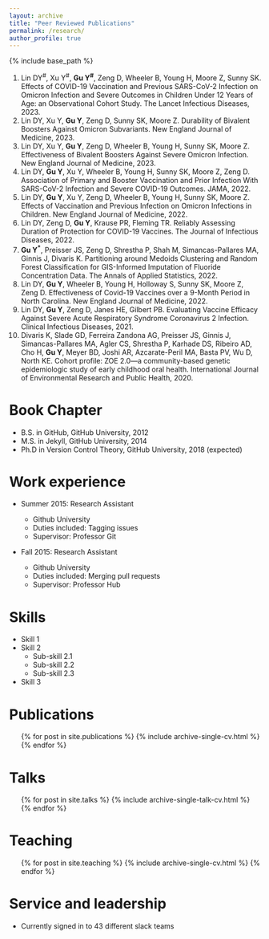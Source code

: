 ```yaml
---
layout: archive
title: "Peer Reviewed Publications"
permalink: /research/
author_profile: true
---
```


{% include base_path %}

1. Lin DY$^\#$, Xu Y$^\#$, **Gu Y$^\#$**, Zeng D, Wheeler B, Young H, Moore Z, Sunny SK. Effects of COVID-19 Vaccination and Previous SARS-CoV-2 Infection on Omicron Infection and Severe Outcomes in Children Under 12 Years of Age: an Observational Cohort Study. The Lancet Infectious Diseases, 2023.
1. Lin DY, Xu Y, **Gu Y**, Zeng D, Sunny SK, Moore Z. Durability of Bivalent Boosters Against Omicron Subvariants. New England Journal of Medicine, 2023. 
1. Lin DY, Xu Y, **Gu Y**, Zeng D, Wheeler B, Young H, Sunny SK, Moore Z. Effectiveness of Bivalent Boosters Against Severe Omicron Infection. New England Journal of Medicine, 2023.
1. Lin DY, **Gu Y**, Xu Y, Wheeler B, Young H, Sunny SK, Moore Z, Zeng D. Association of Primary and Booster Vaccination and Prior Infection With SARS-CoV-2 Infection and Severe COVID-19 Outcomes. JAMA, 2022.
1. Lin DY, **Gu Y**, Xu Y, Zeng D, Wheeler B, Young H, Sunny SK, Moore Z. Effects of Vaccination and Previous Infection on Omicron Infections in Children. New England Journal of Medicine, 2022. 
1. Lin DY, Zeng D, **Gu Y**, Krause PR, Fleming TR. Reliably Assessing Duration of Protection for COVID-19 Vaccines. The Journal of Infectious Diseases, 2022. 
1. **Gu Y$^*$**, Preisser JS, Zeng D, Shrestha P, Shah M, Simancas-Pallares MA, Ginnis J, Divaris K. Partitioning around Medoids Clustering and Random Forest Classification for GIS-Informed Imputation of Fluoride Concentration Data. The Annals of Applied Statistics, 2022. 
1. Lin DY, **Gu Y**, Wheeler B, Young H, Holloway S, Sunny SK, Moore Z, Zeng D. Effectiveness of Covid-19 Vaccines over a 9-Month Period in North Carolina. New England Journal of Medicine, 2022. 
1. Lin DY, **Gu Y**, Zeng D, Janes HE, Gilbert PB.  Evaluating Vaccine Efficacy Against Severe Acute Respiratory Syndrome Coronavirus 2 Infection. Clinical Infectious Diseases, 2021.
1. Divaris K, Slade GD, Ferreira Zandona AG, Preisser JS, Ginnis J, Simancas-Pallares MA, Agler CS, Shrestha P, Karhade DS, Ribeiro AD, Cho H, **Gu Y**, Meyer BD, Joshi AR, Azcarate-Peril MA, Basta PV, Wu D, North KE. Cohort profile: ZOE 2.0—a community-based genetic epidemiologic study of early childhood oral health. International Journal of Environmental Research and Public Health, 2020.

Book Chapter
======
* B.S. in GitHub, GitHub University, 2012
* M.S. in Jekyll, GitHub University, 2014
* Ph.D in Version Control Theory, GitHub University, 2018 (expected)

Work experience
======
* Summer 2015: Research Assistant
  * Github University
  * Duties included: Tagging issues
  * Supervisor: Professor Git

* Fall 2015: Research Assistant
  * Github University
  * Duties included: Merging pull requests
  * Supervisor: Professor Hub
  
Skills
======
* Skill 1
* Skill 2
  * Sub-skill 2.1
  * Sub-skill 2.2
  * Sub-skill 2.3
* Skill 3

Publications
======
  <ul>{% for post in site.publications %}
    {% include archive-single-cv.html %}
  {% endfor %}</ul>
  
Talks
======
  <ul>{% for post in site.talks %}
    {% include archive-single-talk-cv.html %}
  {% endfor %}</ul>
  
Teaching
======
  <ul>{% for post in site.teaching %}
    {% include archive-single-cv.html %}
  {% endfor %}</ul>
  
Service and leadership
======
* Currently signed in to 43 different slack teams
